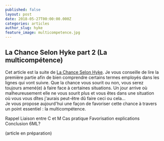 ```yaml
---
published: false
layout: post
date: 2018-05-27T00:00:00.000Z
categories: articles
author_slug: hyke
feature_image: multicompetence.jpg
---
```

## La Chance Selon Hyke part 2 (La multicompétence)

Cet article est la suite de [La Chance Selon Hyke](http://www.crevardstyle.com/La-Chance-Selon-Hyke). Je vous conseille de lire la première partie afin de bien comprendre certains termes employés dans les lignes qui vont suivre.
Que la chance vous sourit ou non, vous serez toujours amené(e) à faire face à certaines situations. Un jour arrive où malheureusement elle ne vous sourit plus et vous êtes dans une situation où vous vous dîtes j'aurais peut-être dû faire ceci ou cela...  
Je vous propose aujourd'hui une façon de favoriser cette chance à travers un point essentiel : la multicompétence.

Rappel
Liaison entre C et M
Cas pratique
Favorisation explications
Conclusion 6ML?

(article en préparation)